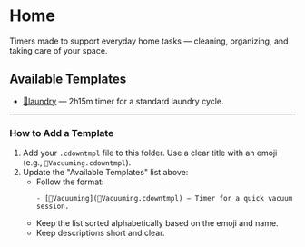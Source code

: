 # Home

Timers made to support everyday home tasks — cleaning, organizing, and taking care of your space.

## Available Templates

- [🧺laundry](🧺laundry.cdowntmpl) — 2h15m timer for a standard laundry cycle.

---

### How to Add a Template

1. Add your `.cdowntmpl` file to this folder. Use a clear title with an emoji (e.g., `🧹Vacuuming.cdowntmpl`).
2. Update the "Available Templates" list above:
    - Follow the format:
      ```
      - [🧹Vacuuming](🧹Vacuuming.cdowntmpl) — Timer for a quick vacuum session.
      ```
    - Keep the list sorted alphabetically based on the emoji and name.
    - Keep descriptions short and clear.
